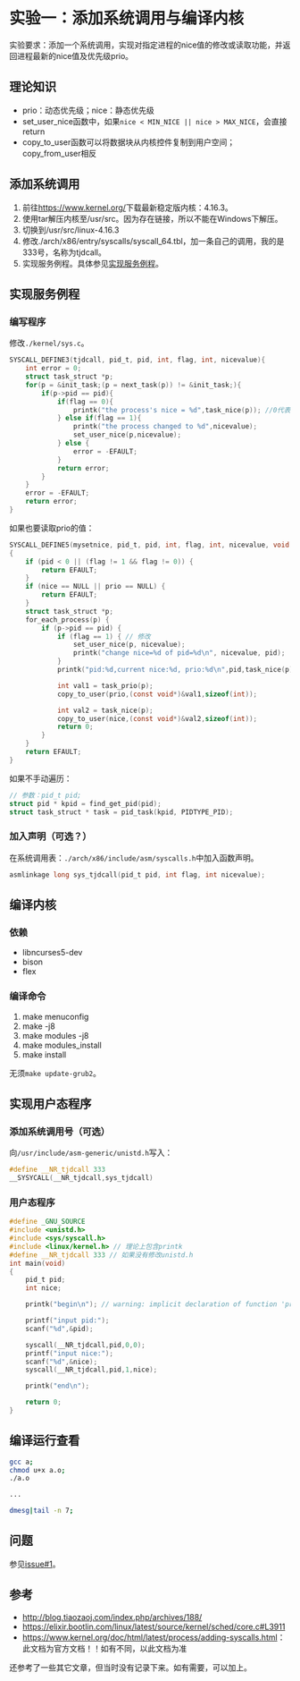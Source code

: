 # 实验一：添加系统调用与编译内核

实验要求：添加一个系统调用，实现对指定进程的nice值的修改或读取功能，并返回进程最新的nice值及优先级prio。

## 理论知识

* prio：动态优先级；nice：静态优先级
* set_user_nice函数中，如果`nice < MIN_NICE || nice > MAX_NICE`，会直接return
* copy_to_user函数可以将数据块从内核控件复制到用户空间；copy_from_user相反

## 添加系统调用

1. 前往<https://www.kernel.org/>下载最新稳定版内核：4.16.3。
2. 使用tar解压内核至/usr/src。因为存在链接，所以不能在Windows下解压。
3. 切换到/usr/src/linux-4.16.3
4. 修改./arch/x86/entry/syscalls/syscall_64.tbl，加一条自己的调用，我的是333号，名称为tjdcall。
5. 实现服务例程。具体参见[实现服务例程](#实现服务例程)。

## 实现服务例程

### 编写程序

修改`./kernel/sys.c`。

```c
SYSCALL_DEFINE3(tjdcall, pid_t, pid, int, flag, int, nicevalue){
    int error = 0;
    struct task_struct *p;
    for(p = &init_task;(p = next_task(p)) != &init_task;){
        if(p->pid == pid){
            if(flag == 0){
                printk("the process's nice = %d",task_nice(p)); //0代表读取
            } else if(flag == 1){
                printk("the process changed to %d",nicevalue);
                set_user_nice(p,nicevalue);
            } else {
                error = -EFAULT;
            }
            return error;
        }
    }
    error = -EFAULT;
    return error;
}
```

如果也要读取prio的值：

```c
SYSCALL_DEFINE5(mysetnice, pid_t, pid, int, flag, int, nicevalue, void __user *, prio, void __user *, nice)
{
    if (pid < 0 || (flag != 1 && flag != 0)) {
        return EFAULT;
    }
    if (nice == NULL || prio == NULL) {
        return EFAULT;
    }
    struct task_struct *p;
    for_each_process(p) {
        if (p->pid == pid) {
            if (flag == 1) { // 修改
                set_user_nice(p, nicevalue);
                printk("change nice=%d of pid=%d\n", nicevalue, pid);
            }
            printk("pid:%d,current nice:%d, prio:%d\n",pid,task_nice(p),task_prio(p));

            int val1 = task_prio(p);
            copy_to_user(prio,(const void*)&val1,sizeof(int));

            int val2 = task_nice(p);
            copy_to_user(nice,(const void*)&val2,sizeof(int));
            return 0;
        }
    }
    return EFAULT;
}
```

如果不手动遍历：

```c
// 参数：pid_t pid;
struct pid * kpid = find_get_pid(pid);
struct task_struct * task = pid_task(kpid, PIDTYPE_PID);
```

### 加入声明（可选？）

在系统调用表：`./arch/x86/include/asm/syscalls.h`中加入函数声明。

```c
asmlinkage long sys_tjdcall(pid_t pid, int flag, int nicevalue);
```

## 编译内核

### 依赖

* libncurses5-dev
* bison
* flex

### 编译命令

1. make menuconfig
2. make -j8
3. make modules -j8
4. make modules_install
5. make install

无须`make update-grub2`。

## 实现用户态程序

### 添加系统调用号（可选）

向`/usr/include/asm-generic/unistd.h`写入：

```c
#define __NR_tjdcall 333
__SYSYCALL(__NR_tjdcall,sys_tjdcall)
```

### 用户态程序

```c
#define _GNU_SOURCE
#include <unistd.h>
#include <sys/syscall.h>
#include <linux/kernel.h> // 理论上包含printk
#define __NR_tjdcall 333 // 如果没有修改unistd.h
int main(void)
{
    pid_t pid;
    int nice;

    printk("begin\n"); // warning: implicit declaration of function 'printk'

    printf("input pid:");
    scanf("%d",&pid);

    syscall(__NR_tjdcall,pid,0,0);
    printf("input nice:");
    scanf("%d",&nice);
    syscall(__NR_tjdcall,pid,1,nice);

    printk("end\n");

    return 0;
}
```

## 编译运行查看

```bash
gcc a;
chmod u+x a.o;
./a.o

...

dmesg|tail -n 7;
```

## 问题

参见[issue#1](https://github.com/imba-tjd/HDUHomeWork/issues/1)。

## 参考

* <http://blog.tiaozaoj.com/index.php/archives/188/>
* <https://elixir.bootlin.com/linux/latest/source/kernel/sched/core.c#L3911>
* <https://www.kernel.org/doc/html/latest/process/adding-syscalls.html>：此文档为官方文档！！如有不同，以此文档为准

还参考了一些其它文章，但当时没有记录下来。如有需要，可以加上。
